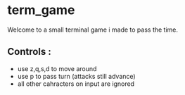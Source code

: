 # term_game

Welcome to a small terminal game i made to pass the time.

## Controls :
- use z,q,s,d to move around
- use p to pass turn (attacks still advance)
- all other cahracters on input are ignored